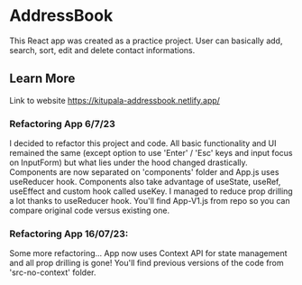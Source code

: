 # AddressBook

This React app was created as a practice project. User can basically add, search, sort, edit and delete contact informations.


## Learn More

Link to website https://kitupala-addressbook.netlify.app/


### Refactoring App 6/7/23

I decided to refactor this project and code. All basic functionality and UI remained the same (except option to use 'Enter' / 'Esc' keys and input focus on InputForm) but what lies under the hood changed drastically. Components are now separated on 'components' folder and App.js uses useReducer hook. Components also take advantage of useState, useRef, useEffect and custom hook called useKey. I managed to reduce prop drilling a lot thanks to useReducer hook. You'll find App-V1.js from repo so you can compare original code versus existing one.

### Refactoring App 16/07/23:

Some more refactoring... App now uses Context API for state management and all prop drilling is gone! You'll find previous versions of the code from 'src-no-context' folder. 
